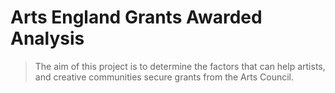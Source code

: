 # Arts England Grants Awarded Analysis

>The aim of this project is to determine the factors that can help artists, and creative communities secure grants from the Arts Council.
